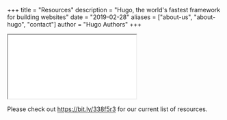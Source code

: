 +++
title = "Resources"
description = "Hugo, the world's fastest framework for building websites"
date = "2019-02-28"
aliases = ["about-us", "about-hugo", "contact"]
author = "Hugo Authors"
+++


<iframe src="//docs.google.com/spreadsheets/d/e/2PACX-1vTiWz-I4AX75Qgs7N7Cp6DqgANvv-E_31lnlizfjXrRczB0oY4NGlFO6DedXq_8HTMtbzxfnlGTp4jL/pubhtml?widget=true&amp;headers=false"></iframe>

Please check out https://bit.ly/338f5r3 for our current list of resources.